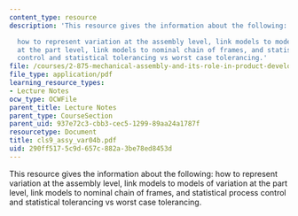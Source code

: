 ```yaml
---
content_type: resource
description: 'This resource gives the information about the following:

  how to represent variation at the assembly level, link models to models of variation
  at the part level, link models to nominal chain of frames, and statistical process
  control and statistical tolerancing vs worst case tolerancing.'
file: /courses/2-875-mechanical-assembly-and-its-role-in-product-development-fall-2004/290ff5175c9d657c882a3be78ed8453d_cls9_assy_var04b.pdf
file_type: application/pdf
learning_resource_types:
- Lecture Notes
ocw_type: OCWFile
parent_title: Lecture Notes
parent_type: CourseSection
parent_uid: 937e72c3-cbb3-cec5-1299-89aa24a1787f
resourcetype: Document
title: cls9_assy_var04b.pdf
uid: 290ff517-5c9d-657c-882a-3be78ed8453d
---
```

This resource gives the information about the following:
how to represent variation at the assembly level, link models to models of variation at the part level, link models to nominal chain of frames, and statistical process control and statistical tolerancing vs worst case tolerancing.

